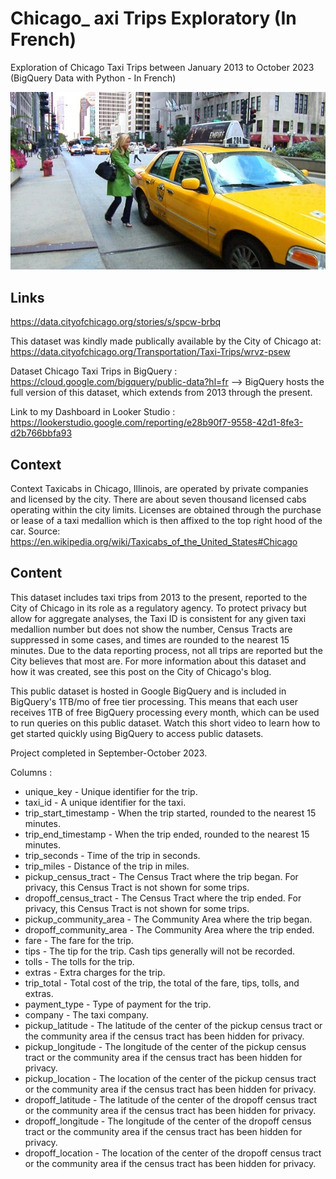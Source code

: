# Chicago_ axi Trips Exploratory (In French)
Exploration of Chicago Taxi Trips between January 2013 to October 2023 (BigQuery Data with Python - In French)

![Chicago Taxi Trips Exploratory](taxi.jpg "Chicago Taxi Trips Exploratory")

## Links
https://data.cityofchicago.org/stories/s/spcw-brbq

This dataset was kindly made publically available by the City of Chicago at: https://data.cityofchicago.org/Transportation/Taxi-Trips/wrvz-psew

Dataset Chicago Taxi Trips in BigQuery : https://cloud.google.com/bigquery/public-data?hl=fr --> BigQuery hosts the full version of this dataset, which extends from 2013 through the present.

Link to my Dashboard in Looker Studio : https://lookerstudio.google.com/reporting/e28b90f7-9558-42d1-8fe3-d2b766bbfa93

## Context

Context Taxicabs in Chicago, Illinois, are operated by private companies and licensed by the city. There are about seven thousand licensed cabs operating within the city limits. Licenses are obtained through the purchase or lease of a taxi medallion which is then affixed to the top right hood of the car. 
Source: https://en.wikipedia.org/wiki/Taxicabs_of_the_United_States#Chicago 

## Content

This dataset includes taxi trips from 2013 to the present, reported to the City of Chicago in its role as a regulatory agency. To protect privacy but allow for aggregate analyses, the Taxi ID is consistent for any given taxi medallion number but does not show the number, Census Tracts are suppressed in some cases, and times are rounded to the nearest 15 minutes. Due to the data reporting process, not all trips are reported but the City believes that most are. For more information about this dataset and how it was created, see this post  on the City of Chicago's blog.

This public dataset is hosted in Google BigQuery and is included in BigQuery's 1TB/mo of free tier processing. This means that each user receives 1TB of free BigQuery processing every month, which can be used to run queries on this public dataset. Watch this short video to learn how to get started quickly using BigQuery to access public datasets. 

Project completed in September-October 2023.

Columns :

- unique_key - Unique identifier for the trip.  
- taxi_id - A unique identifier for the taxi.  
- trip_start_timestamp - When the trip started, rounded to the nearest 15 minutes.  
- trip_end_timestamp - When the trip ended, rounded to the nearest 15 minutes.  
- trip_seconds - Time of the trip in seconds.  
- trip_miles - Distance of the trip in miles.  
- pickup_census_tract - The Census Tract where the trip began. For privacy, this Census Tract  is not shown for some trips.  
- dropoff_census_tract - The Census Tract where the trip ended. For privacy, this Census Tract  is not shown for some trips.  
- pickup_community_area - The Community Area where the trip began.  
- dropoff_community_area - The Community Area where the trip ended.  
- fare - The fare for the trip.  
- tips - The tip for the trip. Cash tips generally will not be recorded.  
- tolls - The tolls for the trip. 
- extras - Extra charges for the trip.  
- trip_total - Total cost of the trip, the total of the fare, tips, tolls, and extras.  
- payment_type - Type of payment for the trip.  
- company - The taxi company.  
- pickup_latitude - The latitude of the center of the pickup census tract or the community area if the census tract has been hidden for privacy.  
- pickup_longitude - The longitude of the center of the pickup census tract or the community area if the census tract has been hidden for privacy.  
- pickup_location - The location of the center of the pickup census tract or the community area if the census tract has been hidden for privacy.  
- dropoff_latitude - The latitude of the center of the dropoff census tract or the community area if the census tract has been hidden for privacy.  
- dropoff_longitude - The longitude of the center of the dropoff census tract or the community area if the census tract has been hidden for privacy.  
- dropoff_location - The location of the center of the dropoff census tract or the community area if the census tract has been hidden for privacy. 



